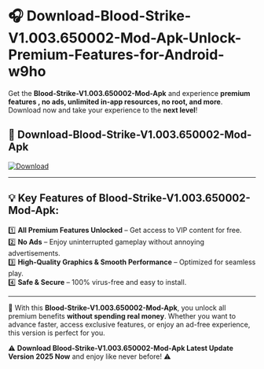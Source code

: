 # 🎧 Download-Blood-Strike-V1.003.650002-Mod-Apk-Unlock-Premium-Features-for-Android-w9ho

Get the **Blood-Strike-V1.003.650002-Mod-Apk** and experience **premium features , no ads, unlimited in-app resources, no root, and more**. Download now and take your experience to the **next level**!

## 📲 **Download-Blood-Strike-V1.003.650002-Mod-Apk**  

[![Download](https://i.imgur.com/s9jy2pZ.png)](https://hapymods.com?title=Blood+Strike+V1.003.650002+Mod+Apk&ref=w9ho)

---

## 💡 **Key Features of Blood-Strike-V1.003.650002-Mod-Apk:**

1️⃣  **All Premium Features Unlocked** – Get access to VIP content for free.  
2️⃣  **No Ads** – Enjoy uninterrupted gameplay without annoying advertisements.  
3️⃣  **High-Quality Graphics & Smooth Performance** – Optimized for seamless play.  
4️⃣  **Safe & Secure** – 100% virus-free and easy to install.  

---

📌 With this **Blood-Strike-V1.003.650002-Mod-Apk**, you unlock all premium benefits **without spending real money**. Whether you want to advance faster, access exclusive features, or enjoy an ad-free experience, this version is perfect for you.  

⚠️ **Download Blood-Strike-V1.003.650002-Mod-Apk Latest Update Version 2025 Now** and enjoy like never before! ⚠️